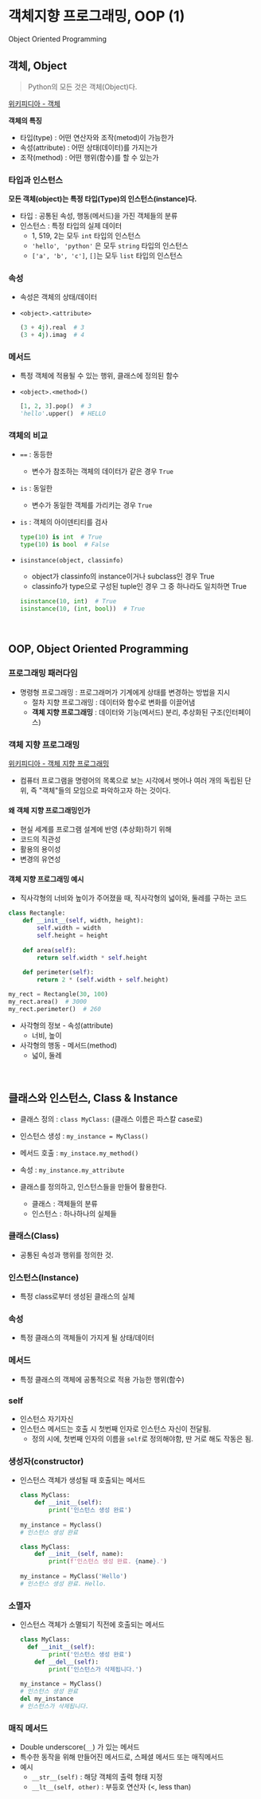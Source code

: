 # 객체지향 프로그래밍, OOP (1)

Object Oriented Programming



## 객체, Object

>  Python의 모든 것은 객체(Object)다.

[위키피디아 - 객체](https://ko.wikipedia.org/wiki/%EA%B0%9D%EC%B2%B4_(%EC%BB%B4%ED%93%A8%ED%84%B0_%EA%B3%BC%ED%95%99))



**객체의 특징**

- 타입(type) : 어떤 연산자와 조작(metod)이 가능한가
- 속성(attribute) : 어떤 상태(데이터)를 가지는가
- 조작(method) : 어떤 행위(함수)를 할 수 있는가



### 타입과 인스턴스

__모든 객체(object)는 특정 타입(Type)의 인스턴스(instance)다.__

- 타입 : 공통된 속성, 행동(메서드)을 가진 객체들의 분류
- 인스턴스 : 특정 타입의 실제 데이터
  - 1, 519, 2는 모두 `int` 타입의 인스턴스
  - `'hello'`, ` 'python'` 은 모두 `string` 타입의 인스턴스
  - `['a', 'b', 'c']`, `[]`는 모두 `list` 타입의 인스턴스

### 속성

- 속성은 객체의 상태/데이터

- `<object>.<attribute>`

  ```python
  (3 + 4j).real  # 3
  (3 + 4j).imag  # 4
  ```

### 메서드

- 특정 객체에 적용될 수 있는 행위, 클래스에 정의된 함수

- `<object>.<method>()`

  ```python
  [1, 2, 3].pop()  # 3
  'hello'.upper()  # HELLO
  ```

### 객체의 비교

- `==` : 동등한
  - 변수가 참조하는 객체의 데이터가 같은 경우 `True`
- `is` : 동일한
  - 변수가 동일한 객체를 가리키는 경우 `True`

- `is` : 객체의 아이덴티티를 검사

  ```python
  type(10) is int  # True
  type(10) is bool  # False
  ```

- `isinstance(object, classinfo)` 

  - object가 classinfo의 instance이거나 subclass인 경우 True 
  - classinfo가 type으로 구성된 tuple인 경우 그 중 하나라도 일치하면 True

  ```python
  isinstance(10, int)  # True
  isinstance(10, (int, bool))  # True
  ```

  

<br/>



## OOP, Object Oriented Programming

### 프로그래밍 패러다임

- 명령형 프로그래밍 : 프로그래머가 기계에게 상태를 변경하는 방법을 지시
  - 절차 지향 프로그래밍 : 데이터와 함수로 변화를 이끌어냄
  - **객체 지향 프로그래밍** : 데이터와 기능(메서드) 분리, 추상화된 구조(인터페이스)

### 객체 지향 프로그래밍

[위키피디아 - 객체 지향 프로그래밍](https://ko.wikipedia.org/wiki/%EA%B0%9D%EC%B2%B4_%EC%A7%80%ED%96%A5_%ED%94%84%EB%A1%9C%EA%B7%B8%EB%9E%98%EB%B0%8D)

- 컴퓨터 프로그램을 명령어의 목록으로 보는 시각에서 벗어나 여러 개의 독립된 단위, 즉 "객체"들의 모임으로 파악하고자 하는 것이다.



#### 왜 객체 지향 프로그래밍인가

- 현실 세계를 프로그램 설계에 반영 (추상화)하기 위해
- 코드의 직관성
- 활용의 용이성
- 변경의 유연성



#### 객체 지향 프로그래밍 예시

- 직사각형의 너비와 높이가 주어졌을 때, 직사각형의 넓이와, 둘레를 구하는 코드

```python
class Rectangle:
    def __init__(self, width, height):
        self.width = width
        self.height = height
    
    def area(self):
        return self.width * self.height
    
   	def perimeter(self):
        return 2 * (self.width + self.height)
```

```python
my_rect = Rectangle(30, 100)
my_rect.area()  # 3000
my_rect.perimeter()  # 260
```



- 사각형의 정보 - 속성(attribute)
  - 너비, 높이
- 사각형의 행동 - 메서드(method)
  - 넓이, 둘레

<br/>



## 클래스와 인스턴스, Class & Instance

- 클래스 정의 : `class MyClass:` (클래스 이름은 파스칼 case로)
- 인스턴스 생성 : `my_instance = MyClass()`

- 메서드 호출 : `my_instace.my_method()`
- 속성 : `my_instance.my_attribute`

- 클래스를 정의하고, 인스턴스들을 만들어 활용한다.
  - 클래스 : 객체들의 분류
  - 인스턴스 : 하나하나의 실체들



### 클래스(Class)

- 공통된 속성과 행위를 정의한 것.



### 인스턴스(Instance)

- 특정 class로부터 생성된 클래스의 실체



### 속성

- 특정 클래스의 객체들이 가지게 될 상태/데이터



### 메서드

- 특정 클래스의 객체에 공통적으로 적용 가능한 행위(함수)



### self

- 인스턴스 자기자신
- 인스턴스 메서드는 호출 시 첫번째 인자로 인스턴스 자신이 전달됨.
  - 정의 시에, 첫번째 인자의 이름을 `self`로 정의해야함, 딴 거로 해도 작동은 됨.



### 생성자(constructor)

- 인스턴스 객체가 생성될 때 호출되는 메서드

  ```python
  class MyClass:
      def __init__(self):
          print('인스턴스 생성 완료')
          
  my_instance = Myclass()
  # 인스턴스 생성 완료
  ```
  
  ```python
  class MyClass:
      def __init__(self, name):
          print(f'인스턴스 생성 완료. {name}.')
          
  my_instance = MyClass('Hello')
  # 인스턴스 생성 완료. Hello.
  ```



### 소멸자

- 인스턴스 객체가 소멸되기 직전에 호출되는 메서드

  ```python
  class MyClass:
  	def __init__(self):
          print('인스턴스 생성 완료')
      def __del__(self):
          print('인스턴스가 삭제됩니다.')
          
  my_instance = MyClass()
  # 인스턴스 생성 완료
  del my_instance
  # 인스턴스가 삭제됩니다.
  ```



### 매직 메서드

- Double underscore(`__`) 가 있는 메서드
- 특수한 동작을 위해 만들어진 메서드로, 스페셜 메서드 또는 매직메서드
- 예시
  - `__str__(self)` : 해당 객체의 출력 형태 지정
  -  `__lt__(self, other)` : 부등호 연산자 (<, less than)

